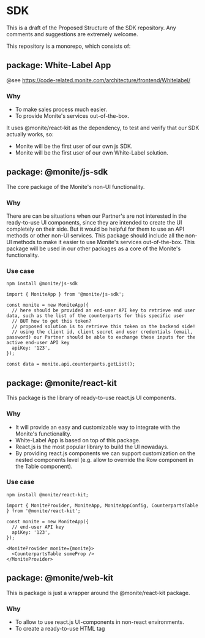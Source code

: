 # SDK

This is a draft of the Proposed Structure of the SDK repository.
Any comments and suggestions are extremely welcome.

This repository is a monorepo, which consists of:

## package: White-Label App

@see https://code-related.monite.com/architecture/frontend/Whitelabel/

### Why

- To make sales process much easier.
- To provide Monite's services out-of-the-box.

It uses @monite/react-kit as the dependency, to test and verify that our SDK actually works, so:
- Monite will be the first user of our own js SDK.
- Monite will be the first user of our own White-Label solution.

## package: @monite/js-sdk

The core package of the Monite's non-UI functionality.

### Why

There are can be situations when our Partner's are not interested in the ready-to-use UI components, since they are intended to create the UI completely on their side.
But it would be helpful for them to use an API methods or other non-UI services.
This package should include all the non-UI methods to make it easier to use Monite's services out-of-the-box.
This package will be used in our other packages as a core of the Monite's functionality.

### Use case

```
npm install @monite/js-sdk

import { MoniteApp } from '@monite/js-sdk';

const monite = new MoniteApp({
  // here should be provided an end-user API key to retrieve end user data, such as the list of the counterparts for this specific user
  // BUT how to get this token?
  // proposed solution is to retrieve this token on the backend side!
  // using the client id, client secret and user credentials (email, password) our Partner should be able to exchange these inputs for the active end-user API key
  apiKey: '123',
});

const data = monite.api.counterparts.getList();
```

## package: @monite/react-kit

This package is the library of ready-to-use react.js UI components.

### Why

- It will provide an easy and customizable way to integrate with the Monite's functionality.
- White-Label App is based on top of this package.
- React.js is the most popular library to build the UI nowadays.
- By providing react.js components we can support customization on the nested components level (e.g. allow to override the Row component in the Table component).

### Use case

```
npm install @monite/react-kit;

import { MoniteProvider, MoniteApp, MoniteAppConfig, CounterpartsTable } from '@monite/react-kit';

const monite = new MoniteApp({
  // end-user API key
  apiKey: '123',
});

<MoniteProvider monite={monite}>
  <CounterpartsTable someProp />
</MoniteProvider>
```

## package: @monite/web-kit

This is package is just a wrapper around the @monite/react-kit package.

### Why

- To allow to use react.js UI-components in non-react environments.
- To create a ready-to-use HTML tag <script> solution.
- It uses preact as the lightweight alternative to the react.js.

### Use case: <script>

```
<script src=".../dist/monite.js"></script>
<link rel="stylesheet" href=".../dist/monite.css" />

<script>
  (async () => {
    const monite = MoniteApp({
      // end-user API key
      apiKey: 'en-52cefd74-c7f2-4e3b-8ba9-61b4cf405cce',
    });

    // an example of receiving data
    const data = await monite.api.counterparts.getList();

    // an example of rendering a component
    monite.create('CounterpartsTable', {
      someProp: true,
    }).mount('#component');
  })();
</script>
```

### Use case: npm

```
import MoniteApp from '@monite/web-kit';
import '@monite/web-kit/dist/monite.css';

const monite = MoniteApp({
  apiKey: 'en-52cefd74-c7f2-4e3b-8ba9-61b4cf405cce',
});

// an example of receiving data
const data = await monite.api.counterparts.getList();

// an example of rendering a component
monite.create('CounterpartsTable', {
  someProp: true,
}).mount('#component');
```
